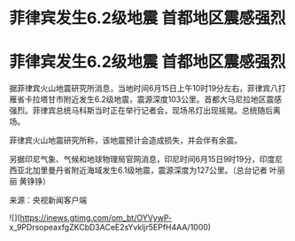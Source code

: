 # 菲律宾发生6.2级地震 首都地区震感强烈

# 菲律宾发生6.2级地震 首都地区震感强烈

据菲律宾火山地震研究所消息，当地时间6月15日上午10时19分左右，菲律宾八打雁省卡拉塔甘市附近发生6.2级地震，震源深度103公里。首都大马尼拉地区震感强烈。菲律宾总统马科斯当时正在举行记者会，现场吊灯出现摇晃。总统随后离场。

菲律宾火山地震研究所称，该地震预计会造成损失，并会伴有余震。

另据印尼气象、气候和地球物理局官网消息，印尼时间6月15日9时19分，印度尼西亚北加里曼丹省附近海域发生6.1级地震，震源深度为127公里。（总台记者
叶丽丽 黄铮铮）

来源：央视新闻客户端

![](https://inews.gtimg.com/om_bt/OYVywP-
x_9PDrsopeaxfgZKCbD3ACeE2sYvkljr5EPfH4AA/1000)

